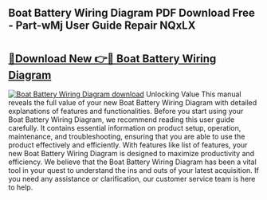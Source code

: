 ## Boat Battery Wiring Diagram PDF Download Free - Part-wMj User Guide Repair NQxLX

# <h2><a href="http://dfsm5h.blite.top/?on=Boat+Battery+Wiring+Diagram">🔗Download New 👉🔴 Boat Battery Wiring Diagram</a></h2>

[![Boat Battery Wiring Diagram download](https://i.imgur.com/lujVjoI.png)](http://dfsm5h.blite.top/?on=Boat+Battery+Wiring+Diagram)
Unlocking Value This manual reveals the full value of your new Boat Battery Wiring Diagram with detailed explanations of features and functionalities. Before you start using your Boat Battery Wiring Diagram, we recommend reading this user guide carefully. It contains essential information on product setup, operation, maintenance, and troubleshooting, ensuring that you are able to use the product effectively and efficiently. With features like list of features, your new Boat Battery Wiring Diagram is designed to maximize productivity and efficiency. We believe that the Boat Battery Wiring Diagram has been a vital tool in your quest to understand the ins and outs of your latest acquisition. If you need any assistance or clarification, our customer service team is here to help.
